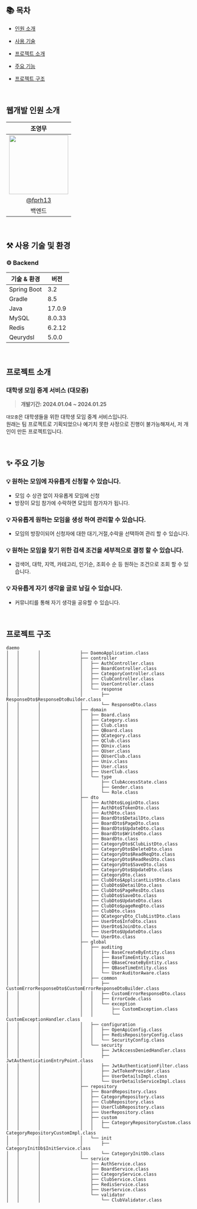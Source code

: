 ## 📚 목차

- [인원 소개](##-웹개발-인원-소개)
- [사용 기술](##-사용-기술-및-환경)
- [프로젝트 소개](##-프로젝트-소개)
- [주요 기능](##-주요-기능)
- [프로젝트 구조](##-프로젝트-구조)

  <br/>

## 웹개발 인원 소개

|                                                                조영무                                                                |                                                                                                              
|:---------------------------------------------------------------------------------------------------------------------------------:|
| <img width="160px" src="https://avatars.githubusercontent.com/u/75081608?s=400&u=c4c22f3af10105e0fb18a9d346988e9403a533f6&v=4" /> |
|                                               [@fprh13](https://github.com/fprh13)                                                |
|                                                                백엔드                                                                |

<br/>

## ⚒️ 사용 기술 및 환경

### ⚙️ Backend

| 기술 & 환경   | 버전     |
|-----------|--------|
| Spring Boot | 3.2    |
| Gradle    | 8.5    |
| Java      | 17.0.9 |
| MySQL     | 8.0.33 |
| Redis     | 6.2.12 |
| Qeurydsl  | 5.0.0  |

<br/>

## 프로젝트 소개

### 대학생 모임 중계 서비스 (대모중)

> **개발기간: 2024.01.04 ~ 2024.01.25**

`대모중`은 대학생들을 위한 대학생 모임 중계 서비스입니다.<br/>
원래는 팀 프로젝트로 기획되었으나 예기치 못한 사정으로 진행이 불가능해져서, 저 개인이 만든 프로젝트입니다.<br/>

<br/>

## ✨ 주요 기능
### 💡 원하는 모임에 자유롭게 신청할 수 있습니다.

- 모임 수 상관 없이 자유롭게 모임에 신청
- 방장이 모임 참가에 수락하면 모임의 참가자가 됩니다.

### 💡 자유롭게 원하는 모임을 생성 하여 관리할 수 있습니다.

- 모임의 방장이되어 신청자에 대한 대기,거절,수락을 선택하여 관리 할 수 있습니다.

### 💡 원하는 모임을 찾기 위한 검색 조건을 세부적으로 결정 할 수 있습니다.

- 검색어, 대학, 지역, 카테고리, 인기순, 조회수 순 등 원하는 조건으로 조회 할 수 있습니다.

### 💡 자유롭게 자기 생각을 글로 남길 수 있습니다.

- 커뮤니티를 통해 자기 생각을 공유할 수 있습니다.

<br/>

## 프로젝트 구조

```
daemo
│   │       │               ├── DaemoApplication.class
│   │       │               ├── controller
│   │       │               │   ├── AuthController.class
│   │       │               │   ├── BoardController.class
│   │       │               │   ├── CategoryController.class
│   │       │               │   ├── ClubController.class
│   │       │               │   ├── UserController.class
│   │       │               │   └── response
│   │       │               │       ├── ResponseDto$ResponseDtoBuilder.class
│   │       │               │       └── ResponseDto.class
│   │       │               ├── domain
│   │       │               │   ├── Board.class
│   │       │               │   ├── Category.class
│   │       │               │   ├── Club.class
│   │       │               │   ├── QBoard.class
│   │       │               │   ├── QCategory.class
│   │       │               │   ├── QClub.class
│   │       │               │   ├── QUniv.class
│   │       │               │   ├── QUser.class
│   │       │               │   ├── QUserClub.class
│   │       │               │   ├── Univ.class
│   │       │               │   ├── User.class
│   │       │               │   ├── UserClub.class
│   │       │               │   └── type
│   │       │               │       ├── ClubAccessState.class
│   │       │               │       ├── Gender.class
│   │       │               │       └── Role.class
│   │       │               ├── dto
│   │       │               │   ├── AuthDto$LoginDto.class
│   │       │               │   ├── AuthDto$TokenDto.class
│   │       │               │   ├── AuthDto.class
│   │       │               │   ├── BoardDto$DetailDto.class
│   │       │               │   ├── BoardDto$PageDto.class
│   │       │               │   ├── BoardDto$UpdateDto.class
│   │       │               │   ├── BoardDto$WriteDto.class
│   │       │               │   ├── BoardDto.class
│   │       │               │   ├── CategoryDto$ClubListDto.class
│   │       │               │   ├── CategoryDto$DeleteDto.class
│   │       │               │   ├── CategoryDto$ReadReqDto.class
│   │       │               │   ├── CategoryDto$ReadResDto.class
│   │       │               │   ├── CategoryDto$SaveDto.class
│   │       │               │   ├── CategoryDto$UpdateDto.class
│   │       │               │   ├── CategoryDto.class
│   │       │               │   ├── ClubDto$ApplicantListDto.class
│   │       │               │   ├── ClubDto$DetailDto.class
│   │       │               │   ├── ClubDto$PageResDto.class
│   │       │               │   ├── ClubDto$SaveDto.class
│   │       │               │   ├── ClubDto$UpdateDto.class
│   │       │               │   ├── ClubDto$pageReqDto.class
│   │       │               │   ├── ClubDto.class
│   │       │               │   ├── QCategoryDto_ClubListDto.class
│   │       │               │   ├── UserDto$InfoDto.class
│   │       │               │   ├── UserDto$JoinDto.class
│   │       │               │   ├── UserDto$UpdateDto.class
│   │       │               │   └── UserDto.class
│   │       │               ├── global
│   │       │               │   ├── auditing
│   │       │               │   │   ├── BaseCreateByEntity.class
│   │       │               │   │   ├── BaseTimeEntity.class
│   │       │               │   │   ├── QBaseCreateByEntity.class
│   │       │               │   │   ├── QBaseTimeEntity.class
│   │       │               │   │   └── UserAuditorAware.class
│   │       │               │   ├── common
│   │       │               │   │   ├── CustomErrorResponseDto$CustomErrorResponseDtoBuilder.class
│   │       │               │   │   ├── CustomErrorResponseDto.class
│   │       │               │   │   ├── ErrorCode.class
│   │       │               │   │   └── exception
│   │       │               │   │       ├── CustomException.class
│   │       │               │   │       └── CustomExceptionHandler.class
│   │       │               │   ├── configuration
│   │       │               │   │   ├── OpenApiConfig.class
│   │       │               │   │   ├── RedisRepositoryConfig.class
│   │       │               │   │   └── SecurityConfig.class
│   │       │               │   └── security
│   │       │               │       ├── JwtAccessDeniedHandler.class
│   │       │               │       ├── JwtAuthenticationEntryPoint.class
│   │       │               │       ├── JwtAuthenticationFilter.class
│   │       │               │       ├── JwtTokenProvider.class
│   │       │               │       ├── UserDetailsImpl.class
│   │       │               │       └── UserDetailsServiceImpl.class
│   │       │               ├── repository
│   │       │               │   ├── BoardRepository.class
│   │       │               │   ├── CategoryRepository.class
│   │       │               │   ├── ClubRepository.class
│   │       │               │   ├── UserClubRepository.class
│   │       │               │   ├── UserRepository.class
│   │       │               │   ├── custom
│   │       │               │   │   ├── CategoryRepositoryCustom.class
│   │       │               │   │   └── CategoryRepositoryCustomImpl.class
│   │       │               │   └── init
│   │       │               │       ├── CategoryInitDb$InitService.class
│   │       │               │       └── CategoryInitDb.class
│   │       │               └── service
│   │       │                   ├── AuthService.class
│   │       │                   ├── BoardService.class
│   │       │                   ├── CategoryService.class
│   │       │                   ├── ClubService.class
│   │       │                   ├── RedisService.class
│   │       │                   ├── UserService.class
│   │       │                   └── validator
│   │       │                       └── ClubValidator.class

```
